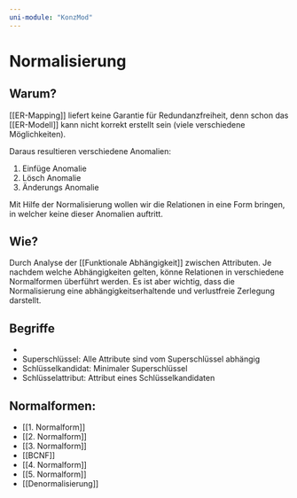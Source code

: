 ```yaml
---
uni-module: "KonzMod"
---
```


# Normalisierung

## Warum?

[[ER-Mapping]] liefert keine Garantie für Redundanzfreiheit, denn schon das [[ER-Modell]] kann nicht korrekt erstellt sein (viele verschiedene Möglichkeiten).

Daraus resultieren verschiedene Anomalien:

1.  Einfüge Anomalie
2.  Lösch Anomalie
3.  Änderungs Anomalie

Mit Hilfe der Normalisierung wollen wir die Relationen in eine Form bringen, in welcher keine dieser Anomalien auftritt.

## Wie?

Durch Analyse der [[Funktionale Abhängigkeit]] zwischen Attributen. Je nachdem welche Abhängigkeiten gelten, könne Relationen in verschiedene Normalformen überführt werden.
Es ist aber wichtig, dass die Normalisierung eine abhängigkeitserhaltende und verlustfreie Zerlegung darstellt.

## Begriffe

-
- Superschlüssel: Alle Attribute sind vom Superschlüssel abhängig
- Schlüsselkandidat: Minimaler Superschlüssel
- Schlüsselattribut: Attribut eines Schlüsselkandidaten

## Normalformen:

- [[1. Normalform]]
- [[2. Normalform]]
- [[3. Normalform]]
- [[BCNF]]
- [[4. Normalform]]
- [[5. Normalform]]
- [[Denormalisierung]]
